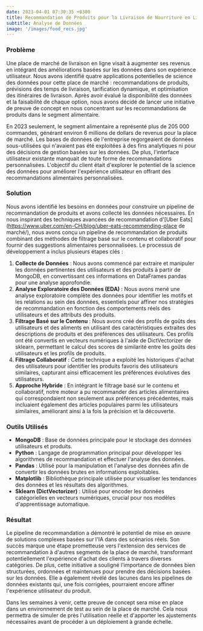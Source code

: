 ```yaml
---
date: 2023-04-01 07:30:35 +0300
title: Recommandation de Produits pour la Livraison de Nourriture en Ligne
subtitle: Analyse de Données
image: '/images/food_recs.jpg'
---
```


### Problème

Une place de marché de livraison en ligne visait à augmenter ses revenus en intégrant des améliorations basées sur les données dans son expérience utilisateur. Nous avons identifié quatre applications potentielles de science des données pour cette place de marché : recommandations de produits, prévisions des temps de livraison, tarification dynamique, et optimisation des itinéraires de livraison. Après avoir évalué la disponibilité des données et la faisabilité de chaque option, nous avons décidé de lancer une initiative de preuve de concept en nous concentrant sur les recommandations de produits dans le segment alimentaire.

En 2023 seulement, le segment alimentaire a représenté plus de 205 000 commandes, générant environ 6 millions de dollars de revenus pour la place de marché. Les bases de données de l'entreprise regorgeaient de données sous-utilisées qui n'avaient pas été exploitées à des fins analytiques ni pour des décisions de gestion basées sur les données. De plus, l'interface utilisateur existante manquait de toute forme de recommandations personnalisées. L'objectif du client était d'explorer le potentiel de la science des données pour améliorer l'expérience utilisateur en offrant des recommandations alimentaires personnalisées.

### Solution

Nous avons identifié les besoins en données pour construire un pipeline de recommandation de produits et avons collecté les données nécessaires. En nous inspirant des techniques avancées de recommandation d'[Uber Eats](https://www.uber.com/en-CH/blog/uber-eats-recommending-place de marché/), nous avons conçu un pipeline de recommandation de produits combinant des méthodes de filtrage basé sur le contenu et collaboratif pour fournir des suggestions alimentaires personnalisées. Le processus de développement a inclus plusieurs étapes clés :

1. **Collecte de Données** : Nous avons commencé par extraire et manipuler les données pertinentes des utilisateurs et des produits à partir de MongoDB, en convertissant ces informations en DataFrames pandas pour une analyse approfondie.
2. **Analyse Exploratoire des Données (EDA)** : Nous avons mené une analyse exploratoire complète des données pour identifier les motifs et les relations au sein des données, essentiels pour affiner nos stratégies de recommandation en fonction des comportements réels des utilisateurs et des attributs des produits.
3. **Filtrage Basé sur le Contenu** : Nous avons créé des profils de goûts des utilisateurs et des aliments en utilisant des caractéristiques extraites des descriptions de produits et des préférences des utilisateurs. Ces profils ont été convertis en vecteurs numériques à l'aide de DictVectorizer de sklearn, permettant le calcul des scores de similarité entre les goûts des utilisateurs et les profils de produits.
4. **Filtrage Collaboratif** : Cette technique a exploité les historiques d'achat des utilisateurs pour identifier les produits favoris des utilisateurs similaires, capturant ainsi efficacement les préférences évolutives des utilisateurs.
5. **Approche Hybride** : En intégrant le filtrage basé sur le contenu et collaboratif, notre moteur a pu recommander des articles alimentaires qui correspondaient non seulement aux préférences précédentes, mais incluaient également des articles populaires parmi les utilisateurs similaires, améliorant ainsi à la fois la précision et la découverte.

### Outils Utilisés

- **MongoDB** : Base de données principale pour le stockage des données utilisateurs et produits.
- **Python** : Langage de programmation principal pour développer les algorithmes de recommandation et effectuer l'analyse des données.
- **Pandas** : Utilisé pour la manipulation et l'analyse des données afin de convertir les données brutes en informations exploitables.
- **Matplotlib** : Bibliothèque principale utilisée pour visualiser les tendances des données et les résultats des algorithmes.
- **Sklearn (DictVectorizer)** : Utilisé pour encoder les données catégorielles en vecteurs numériques, crucial pour nos modèles d'apprentissage automatique.

### Résultat

Le pipeline de recommandation a démontré le potentiel de mise en œuvre de solutions complexes basées sur l'IA dans des scénarios réels. Son succès marque une étape prometteuse vers l'extension des services de recommandation à d'autres segments de la place de marché, transformant potentiellement l'expérience d'achat des clients à travers diverses catégories. De plus, cette initiative a souligné l'importance de données bien structurées, ordonnées et maintenues pour prendre des décisions basées sur les données. Elle a également révélé des lacunes dans les pipelines de données existants qui, une fois corrigées, pourraient encore affiner l'expérience utilisateur du produit.

Dans les semaines à venir, cette preuve de concept sera mise en place dans un environnement de test au sein de la place de marché. Cela nous permettra de simuler de près l'utilisation réelle et d'apporter les ajustements nécessaires avant de procéder à un déploiement à grande échelle.